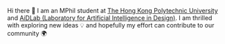 Hi there 👋 I am an MPhil student at [The Hong Kong Polytechnic University](https://www.polyu.edu.hk/en/) and [AiDLab (Laboratory for Artificial Intelligence in Design)](https://www.aidlab.hk/en/). I am thrilled with exploring new ideas 💡 and hopefully my effort can contribute to our community 🌍

<!--
**TOB-KNPOB/TOB-KNPOB** is a ✨ _special_ ✨ repository because its `README.md` (this file) appears on your GitHub profile.

Here are some ideas to get you started:

- 🔭 I’m currently working on ...
- 🌱 I’m currently learning ...
- 👯 I’m looking to collaborate on ...
- 🤔 I’m looking for help with ...
- 💬 Ask me about ...
- 📫 How to reach me: ...
- 😄 Pronouns: ...
- ⚡ Fun fact: ...
-->
